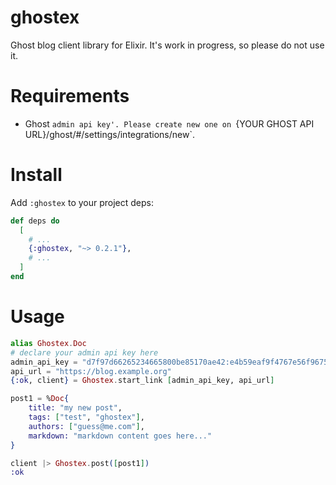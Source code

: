 # ghostex
Ghost blog client library for Elixir.
It's work in progress, so please do not use it.


# Requirements
- Ghost `admin api key'. Please create new one on `{YOUR GHOST API URL}/ghost/#/settings/integrations/new`.

# Install
Add `:ghostex` to your project deps:
```elixir
def deps do
  [
    # ...
    {:ghostex, "~> 0.2.1"},
    # ...
  ]
end
```

# Usage
```elixir
alias Ghostex.Doc
# declare your admin api key here
admin_api_key = "d7f97d66265234665800be85170ae42:e4b59eaf9f4767e56f96753e0e6c91929dcb0284c2b101059bce954fd"
api_url = "https://blog.example.org"
{:ok, client} = Ghostex.start_link [admin_api_key, api_url]

post1 = %Doc{
	title: "my new post",
	tags: ["test", "ghostex"],
	authors: ["guess@me.com"],
	markdown: "markdown content goes here..."
}

client |> Ghostex.post([post1])
:ok
```


